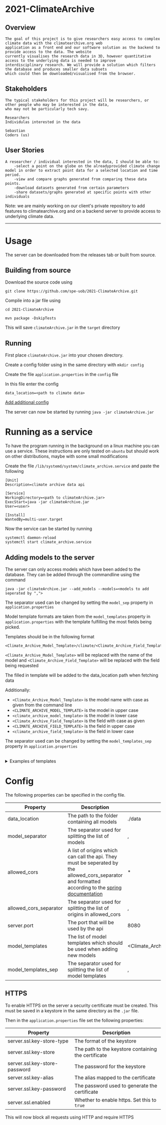 # 2021-ClimateArchive

## Overview

    The goal of this project is to give researchers easy access to complex climate data with the climatearchive.org web
    application as a front end and our software solution as the backend to provide access to the data. The website
    currently visualises the research data in 3D, however quantitative access to the underlying data is needed to improve
    interdisciplinary research. We will provide a solution which filters the database and produces smaller data subsets
    which could then be downloaded/visualised from the browser.

## Stakeholders

    The typical stakeholders for this project will be researchers, or other people who may be interested in the data,
    who may not be particularly tech savy.

    Researchers
    Individulas interested in the data

    Sebastian
    Coders (us)

## User Stories

    A researcher / individual interested in the data, I should be able to:
        -select a point on the globe on the alreadyprovided climate change model in order to extract point data for a selected location and time period.
        -view and compare graphs generated from comparing these data points.
        -download datasets generated from certain parameters
        -share datasets/graphs generated at specific points with other individuals

Note: we are mainly working on our client's private repository to add features to climatearchive.org and on a backend server to provide access to underlying climate data.

---

# Usage

The server can be downloaded from the releases tab or built from source.

## Building from source

Download the source code using

```
git clone https://github.com/spe-uob/2021-ClimateArchive.git
```

Compile into a jar file using

```
cd 2021-ClimateArchive

mvn package -DskipTests
```

This will save `climateArchive.jar` in the `target` directory

## Running

First place `climateArchive.jar` into your chosen directory.

Create a config folder using in the same directory with `mkdir config`

Create the file `application.properties` in the `config` file

In this file enter the config

```
data_location=<path to climate data>
```

[Add additional config](#config)

The server can now be started by running `java -jar climateArchive.jar`

# Running as a service

To have the program running in the background on a linux machine you can use a service. These instructions
are only tested on `ubuntu` but should work on other distributions, maybe with some small modifications

Create the file `/lib/systemd/system/climate_archive.service` and paste the following

```
[Unit]
Description=climate archive data api

[Service]
WorkingDirectory=<path to climateArchive.jar>
ExecStart=java -jar climateArchive.jar
User=<user>

[Install]
WantedBy=multi-user.target
```

Now the service can be started by running

```
systemctl daemon-reload
systemctl start climate_archive.service
```

## Adding models to the server

The server can only access models which have been added to the database. They can be added through the commandline
using the command

```
java -jar climateArchive.jar --add_models --models=<models to add seperated by ",">
```

The separator used can be changed by setting the `model_sep` property in `application.properties`

Model template formats are taken from the `model_templates` property in `application.properties` with the template
fulfilling the most fields being picked.

Templates should be in the following format

```
<Climate_Archive_Model_Template>/climate/<Climate_Archive_Field_Template>.nc
```

`<Climate_Archive_Model_Template>` will be replaced with the name of the model and
`<Climate_Archive_Field_Template>` will be replaced with the field being requested

The filled in template will be added to the data_location path when fetching data

Additionally:

- `<Climate_Archive_Model_Template>` is the model name with case as given from the command line
- `<CLIMATE_ARCHIVE_MODEL_TEMPLATE>` is the model in upper case
- `<climate_archive_model_template>` is the model in lower case
- `<Climate_Archive_Field_Template>` is the field with case as given
- `<CLIMATE_ARCHIVE_FIELD_TEMPLATE>` is the field in upper case
- `<climate_archive_field_template>` is the field in lower case

The separator used can be changed by setting the `model_templates_sep` property in `application.properties`

<br>
<details>
<summary>Examples of templates</summary>
<br>

For example given that the model is `Model` and the field is `Example` using the following template

```
<Climate_Archive_Model_Template>/climate/<climate_archive_model_template>.pdcl<Climate_Archive_Field_Template>.nc
```

The filled in template will be

```
Model/climate/model.pdclExample.nc
```

<br>

For a more extreme example given that the model is `Model` and the field is `Example` using the following template

```
<Climate_Archive_Model_Template>/<CLIMATE_ARCHIVE_MODEL_TEMPLATE>/<climate_archive_model_template>/<Climate_Archive_Field_Template>/<CLIMATE_ARCHIVE_FIELD_TEMPLATE>/<climate_archive_field_template>.nc
```

The filled in template will be

```
Model/MODEL/model/Example/EXAMPLE/example.nc
```

This will then be added to the data location path when reading the file

</details>

# Config

The following properties can be specified in the config file.

| Property               | Description                                                                                                                                                                                                                                                     | Default Value                               |
| ---------------------- | --------------------------------------------------------------------------------------------------------------------------------------------------------------------------------------------------------------------------------------------------------------- | ------------------------------------------- |
| data_location          | The path to the folder containing all models                                                                                                                                                                                                                    | ./data                                      |
| model_separator        | The separator used for splitting the list of models                                                                                                                                                                                                             | ,                                           |
| allowed_cors           | A list of origins which can call the api. They must be seperated by the allowed_cors_separator and formatted according to the [spring documentation](https://spring.getdocs.org/en-US/spring-framework-docs/docs/spring-web-reactive/webflux/webflux-cors.html) | \*                                          |
| allowed_cors_separator | The separator used for splitting the list of origins in allowed_cors                                                                                                                                                                                            | ,                                           |
| server.port            | The port that will be used by the api                                                                                                                                                                                                                           | 8080                                        |
| model_templates        | The list of model templates which should be used when adding new models                                                                                                                                                                                         | <Climate_Archive_Model_Template>/<Climate_Archive_Field_Template>.nc |
| model_templates_sep    | The separator used for splitting the list of model templates                                                                                                                                                                                                    | ,                                           |

## HTTPS

To enable HTTPS on the server a security certificate must be created.
This must be saved in a keystore in the same directory as the `.jar` file.

Then in the `application.properties` file set the following properties:

| Property                      | Description                                         |
| ----------------------------- | --------------------------------------------------- |
| server.ssl.key-store-type     | The format of the keystore                          |
| server.ssl.key-store          | The path to the keystore containing the certificate |
| server.ssl.key-store-password | The password for the keystore                       |
| server.ssl.key-alias          | The alias mapped to the certificate                 |
| server.ssl.key-password       | The password used to generate the certificate       |
| server.ssl.enabled            | Whether to enable https. Set this to `true`         |

This will now block all requests using HTTP and require HTTPS
